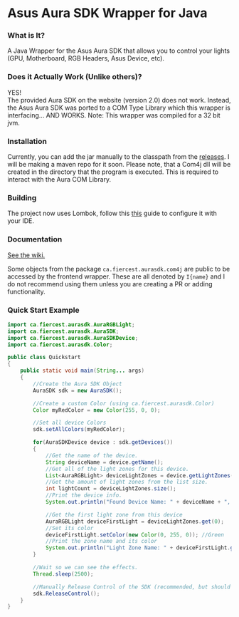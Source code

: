 Asus Aura SDK Wrapper for Java
===
### What is It?

A Java Wrapper for the Asus Aura SDK that allows you to control your lights (GPU, Motherboard, RGB Headers, Asus Device, etc).

### Does it Actually Work (Unlike others)?

YES! <br>
The provided Aura SDK on the website (version 2.0) does not work.
Instead, the Asus Aura SDK was ported to a COM Type Library which this wrapper is interfacing... AND WORKS. Note: This wrapper was compiled for a 32 bit jvm.

### Installation
Currently, you can add the jar manually to the classpath from the [releases](https://github.com/FiercestT/aura-sdk-java/releases). I will be making a maven repo for it soon.
Please note, that a Com4j dll will be created in the directory that the program is executed. This is required to interact with the Aura COM Library.

### Building
The project now uses Lombok, follow this [this](https://www.baeldung.com/lombok-ide) guide to configure it with your IDE.

### Documentation

[See the wiki.](https://github.com/FiercestT/aura-sdk-java/wiki)

Some objects from the package `ca.fiercest.aurasdk.com4j` are public to be accessed by the frontend wrapper. These are all denoted by `I{name}`
and I do not recommend using them unless you are creating a PR or adding functionality.

### Quick Start Example
```java
import ca.fiercest.aurasdk.AuraRGBLight;
import ca.fiercest.aurasdk.AuraSDK;
import ca.fiercest.aurasdk.AuraSDKDevice;
import ca.fiercest.aurasdk.Color;

public class Quickstart
{
    public static void main(String... args)
    {
        //Create the Aura SDK Object
        AuraSDK sdk = new AuraSDK();

        //Create a custom Color (using ca.fiercest.aurasdk.Color)
        Color myRedColor = new Color(255, 0, 0);

        //Set all device Colors
        sdk.setAllColors(myRedColor);

        for(AuraSDKDevice device : sdk.getDevices())
        {
            //Get the name of the device.
            String deviceName = device.getName();
            //Get all of the light zones for this device.
            List<AuraRGBLight> deviceLightZones = device.getLightZones();
            //Get the amount of light zones from the list size.
            int lightCount = deviceLightZones.size();
            //Print the device info.
            System.out.println("Found Device Name: " + deviceName + ", Light Zones: " + lightCount);

            //Get the first light zone from this device
            AuraRGBLight deviceFirstLight = deviceLightZones.get(0);
            //Set its color
            deviceFirstLight.setColor(new Color(0, 255, 0)); //Green
            //Print the zone name and its color
            System.out.println("Light Zone Name: " + deviceFirstLight.getName() + ", Zone Color: " + deviceFirstLight.getColor());
        }

        //Wait so we can see the effects.
        Thread.sleep(2500);

        //Manually Release Control of the SDK (recommended, but should automatically invoke on shutdown if not done manually).
        sdk.ReleaseControl();
    }
}